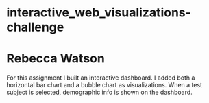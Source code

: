 # interactive_web_visualizations-challenge
# Rebecca Watson

For this assignment I built an interactive dashboard. I added both a horizontal bar chart and a bubble chart as visualizations. When a test subject is selected, demographic info is shown on the dashboard. 